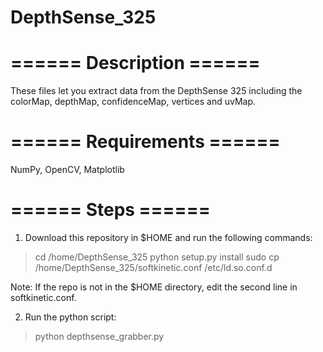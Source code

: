 # DepthSense_325
# ====== Description ======
These files let you extract data from the DepthSense 325 including the colorMap, depthMap, confidenceMap, vertices and uvMap.

# ====== Requirements ======
NumPy, OpenCV, Matplotlib

# ====== Steps ======
1. Download this repository in $HOME and run the following commands:

> cd /home/DepthSense_325
> python setup.py install
> sudo cp /home/DepthSense_325/softkinetic.conf /etc/ld.so.conf.d 

Note: If the repo is not in the $HOME directory, edit the second line in softkinetic.conf.

2. Run the python script:

> python depthsense_grabber.py

